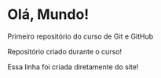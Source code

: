 # Olá, Mundo!
 Primeiro repositório do curso de Git e GitHub

 Repositório criado durante o curso!

Essa linha foi criada diretamente do site!
